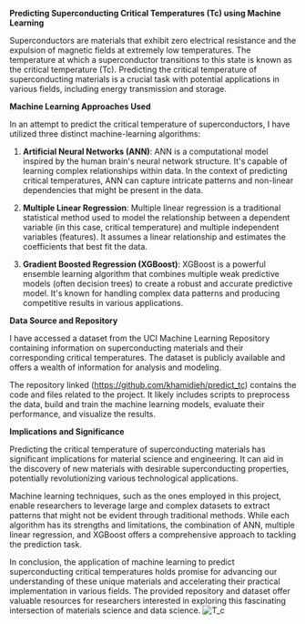 **Predicting Superconducting Critical Temperatures (Tc) using Machine Learning**

Superconductors are materials that exhibit zero electrical resistance and the expulsion of magnetic fields at extremely low temperatures. The temperature at which a superconductor transitions to this state is known as the critical temperature (Tc). Predicting the critical temperature of superconducting materials is a crucial task with potential applications in various fields, including energy transmission and storage.

**Machine Learning Approaches Used**

In an attempt to predict the critical temperature of superconductors, I have utilized three distinct machine-learning algorithms:

1. **Artificial Neural Networks (ANN)**: ANN is a computational model inspired by the human brain's neural network structure. It's capable of learning complex relationships within data. In the context of predicting critical temperatures, ANN can capture intricate patterns and non-linear dependencies that might be present in the data.

2. **Multiple Linear Regression**: Multiple linear regression is a traditional statistical method used to model the relationship between a dependent variable (in this case, critical temperature) and multiple independent variables (features). It assumes a linear relationship and estimates the coefficients that best fit the data.

3. **Gradient Boosted Regression (XGBoost)**: XGBoost is a powerful ensemble learning algorithm that combines multiple weak predictive models (often decision trees) to create a robust and accurate predictive model. It's known for handling complex data patterns and producing competitive results in various applications.

**Data Source and Repository**

I have accessed a dataset from the UCI Machine Learning Repository containing information on superconducting materials and their corresponding critical temperatures. The dataset is publicly available and offers a wealth of information for analysis and modeling.

The repository linked (https://github.com/khamidieh/predict_tc) contains the code and files related to the project. It likely includes scripts to preprocess the data, build and train the machine learning models, evaluate their performance, and visualize the results.

**Implications and Significance**

Predicting the critical temperature of superconducting materials has significant implications for material science and engineering. It can aid in the discovery of new materials with desirable superconducting properties, potentially revolutionizing various technological applications.

Machine learning techniques, such as the ones employed in this project, enable researchers to leverage large and complex datasets to extract patterns that might not be evident through traditional methods. While each algorithm has its strengths and limitations, the combination of ANN, multiple linear regression, and XGBoost offers a comprehensive approach to tackling the prediction task.

In conclusion, the application of machine learning to predict superconducting critical temperatures holds promise for advancing our understanding of these unique materials and accelerating their practical implementation in various fields. The provided repository and dataset offer valuable resources for researchers interested in exploring this fascinating intersection of materials science and data science.
![T_c](SuperT_c2.png)
